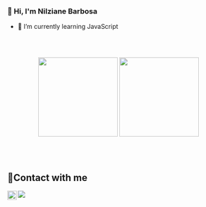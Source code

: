 ### 👋 Hi, I'm Nilziane Barbosa

- 🌱 I’m currently learning JavaScript

<br></br>

 <div align="center">  
     <img height="180em" src="https://github-readme-stats.vercel.app/api?username=nilziane-s&theme=monokai&show_icons=true&hide_border=false&count_private=true" />
     <img height="180em" src="https://github-readme-stats.vercel.app/api/top-langs/?username=nilziane-s&theme=monokai&show_icons=true&hide_border=false&layout=compact"/>
  </div>


<br></br>

## 🤝Contact with me

<a href="https://www.linkedin.com/in/nilziane-barbosa/"><img align="left" src="https://raw.githubusercontent.com/yushi1007/yushi1007/main/images/linkedin.svg" alt="Yu Shi | LinkedIn" width="21px"/></a>
 <a href ="mailto:nilziane.barbosa16@gmail.com"><img src="https://img.shields.io/badge/-Gmail-%23333?style=for-the-badge&logo=gmail&logoColor=white" target="_blank"></a>

<!--
**Nilziane-S/Nilziane-S** is a ✨ _special_ ✨ repository because its `README.md` (this file) appears on your GitHub profile.

Here are some ideas to get you started:

- 🔭 I’m currently working on ...

- 👯 I’m looking to collaborate on ...
- 🤔 I’m looking for help with ...
- 💬 Ask me about ...
- 📫 How to reach me: ...
- 😄 Pronouns: ...
- ⚡ Fun fact: ...
-->

